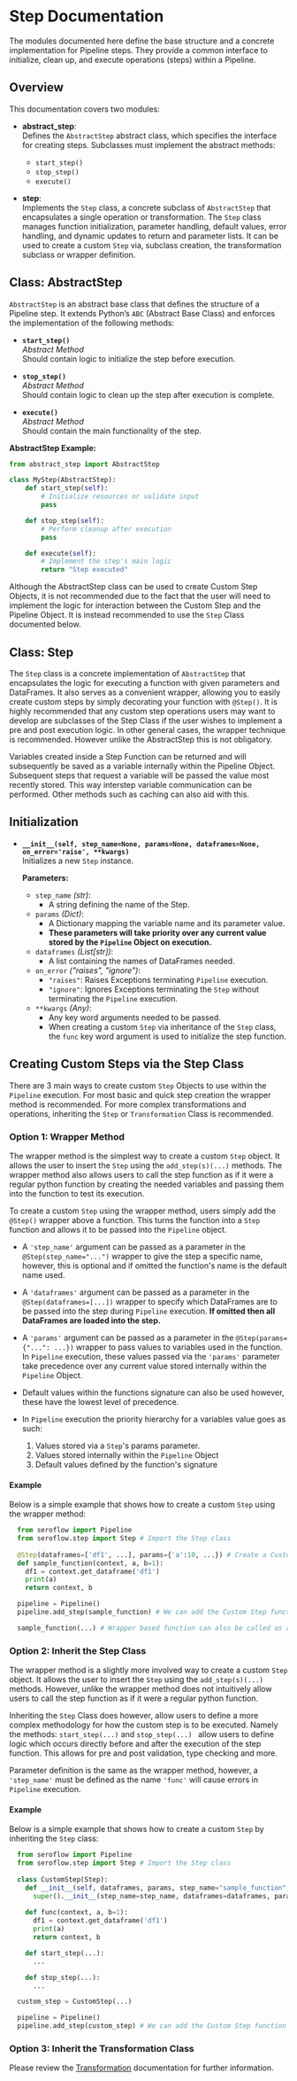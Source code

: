 # Step Documentation

The modules documented here define the base structure and a concrete implementation for Pipeline steps. They provide a common interface to initialize, clean up, and execute operations (steps) within a Pipeline.

## Overview

This documentation covers two modules:

- **abstract_step**:  
  Defines the `AbstractStep` abstract class, which specifies the interface for creating steps. Subclasses must implement the abstract methods:
  - `start_step()`
  - `stop_step()`
  - `execute()`

- **step**:  
  Implements the `Step` class, a concrete subclass of `AbstractStep` that encapsulates a single operation or transformation. The `Step` class manages function initialization, parameter handling, default values, error handling, and dynamic updates to return and parameter lists. It can be used to create a custom `Step` via, subclass creation, the transformation subclass or wrapper definition.

## Class: AbstractStep

`AbstractStep` is an abstract base class that defines the structure of a Pipeline step. It extends Python’s `ABC` (Abstract Base Class) and enforces the implementation of the following methods:

- **`start_step()`**  
  *Abstract Method*  
  Should contain logic to initialize the step before execution.

- **`stop_step()`**  
  *Abstract Method*  
  Should contain logic to clean up the step after execution is complete.

- **`execute()`**  
  *Abstract Method*  
  Should contain the main functionality of the step.

**AbstractStep Example:**

```python
from abstract_step import AbstractStep

class MyStep(AbstractStep):
    def start_step(self):
        # Initialize resources or validate input
        pass

    def stop_step(self):
        # Perform cleanup after execution
        pass

    def execute(self):
        # Implement the step's main logic
        return "Step executed"
```

Although the AbstractStep class can be used to create Custom Step Objects, it is not recommended due to the fact that the user will need to implement the logic for interaction between the Custom Step and the Pipeline Object. It is instead recommended to use the `Step` Class documented below.

## Class: Step

The `Step` class is a concrete implementation of `AbstractStep` that encapsulates the logic for executing a function with given parameters and DataFrames. It also serves as a convenient wrapper, allowing you to easily create custom steps by simply decorating your function with `@Step()`. It is highly recommended that any custom step operations users may want to develop are subclasses of the Step Class if the user wishes to implement a pre and post execution logic. In other general cases, the wrapper technique is recommended. However unlike the AbstractStep this is not obligatory.

Variables created inside a Step Function can be returned and will subsequently be saved as a variable internally within the Pipeline Object.
Subsequent steps that request a variable will be passed the value most recently stored. This way interstep variable communication can be performed. Other methods such as caching can also aid with this.
  
## Initialization

- **`__init__(self, step_name=None, params=None, dataframes=None, on_error='raise', **kwargs)`**  
  Initializes a new `Step` instance.
  
  **Parameters:**
  
  - `step_name` *(str)*: 
    - A string defining the name of the Step.
  - `params` *(Dict)*: 
    - A Dictionary mapping the variable name and its parameter value.
    - **These parameters will take priority over any current value stored by the `Pipeline` Object on execution.**
  - `dataframes` *(List[str])*: 
    - A list containing the names of DataFrames needed.
  - `on_error` *("raises", "ignore")*: 
    - `"raises"`: Raises Exceptions terminating `Pipeline` execution.
    - `"ignore"`: Ignores Exceptions terminating the `Step` without terminating the `Pipeline` execution.
  - `**kwargs` *(Any)*: 
    - Any key word arguments needed to be passed. 
    - When creating a custom `Step` via inheritance of the `Step` class, the `func` key word argument is used to initialize the step function.

## Creating Custom Steps via the Step Class
There are 3 main ways to create custom `Step` Objects to use within the `Pipeline` execution. For most basic and quick step creation the wrapper method is recommended. For more complex transformations and operations, inheriting the `Step` or `Transformation` Class is recommended.

### Option 1: Wrapper Method
The wrapper method is the simplest way to create a custom `Step` object. It allows the user to insert the `Step` using the `add_step(s)(...)` methods. The wrapper method also allows users to call the step function as if it were a regular python function by creating the needed variables and passing them into the function to test its execution.

To create a custom `Step` using the wrapper method, users simply add the `@Step()` wrapper above a function. This turns the function into a `Step` function and allows it to be passed into the `Pipeline` object. 
- A `'step_name'` argument can be passed as a parameter in the `@Step(step_name="...")` wrapper to give the step a specific name, however, this is optional and if omitted the function's name is the default name used. 
- A `'dataframes'` argument can be passed as a parameter in the `@Step(dataframes=[...])` wrapper to specify which DataFrames are to be passed into the step during `Pipeline` execution. **If omitted then all DataFrames are loaded into the step.**
- A `'params'` argument can be passed as a parameter in the `@Step(params={"...": ...})` wrapper to pass values to variables used in the function. In `Pipeline` execution, these values passed via the `'params'` parameter take precedence over any current value stored internally within the `Pipeline` Object. 
- Default values within the functions signature can also be used however, these have the lowest level of precedence.
- In `Pipeline` execution the priority hierarchy for a variables value goes as such:
  
  1. Values stored via a `Step`'s params parameter.
  2. Values stored internally within the `Pipeline` Object
  3. Default values defined by the function's signature

#### Example

Below is a simple example that shows how to create a custom `Step` using the wrapper method:

```python
  from seroflow import Pipeline
  from seroflow.step import Step # Import the Step class
  
  @Step(dataframes=['df1', ...], params={'a':10, ...}) # Create a Custom Step using the wrapper format
  def sample_function(context, a, b=1):
    df1 = context.get_dataframe('df1')
    print(a)
    return context, b

  pipeline = Pipeline()
  pipeline.add_step(sample_function) # We can add the Custom Step function by passing the function name as an object

  sample_function(...) # Wrapper based function can also be called as a normal python function
```


### Option 2: Inherit the Step Class
The wrapper method is a slightly more involved way to create a custom `Step` object. It allows the user to insert the `Step` using the `add_step(s)(...)` methods. However, unlike the wrapper method does not intuitively allow users to call the step function as if it were a regular python function. 

Inheriting the `Step` Class does however, allow users to define a more complex methodology for how the custom step is to be executed. Namely the methods: `start_step(...)` and `stop_step(...) ` allow users to define logic which occurs directly before and after the execution of the step function. This allows for pre and post validation, type checking and more.

Parameter definition is the same as the wrapper method, however, a `'step_name'` must be defined as the name `'func'` will cause errors in `Pipeline` execution.

#### Example

Below is a simple example that shows how to create a custom `Step` by inheriting the `Step` class:

```python
  from seroflow import Pipeline
  from seroflow.step import Step # Import the Step class
  
  class CustomStep(Step):
    def __init__(self, dataframes, params, step_name="sample_function", on_error="raise", ...):
      super().__init__(step_name=step_name, dataframes=dataframes, params=params, func=self.func, on_error=on_error)
    
    def func(context, a, b=1):
      df1 = context.get_dataframe('df1')
      print(a)
      return context, b

    def start_step(...):
      ...

    def stop_step(...):
      ...

  custom_step = CustomStep(...)

  pipeline = Pipeline()
  pipeline.add_step(custom_step) # We can add the Custom Step function by passing the object
```

### Option 3: Inherit the Transformation Class

Please review the [Transformation](transformations/transformation.md) documentation for further information.